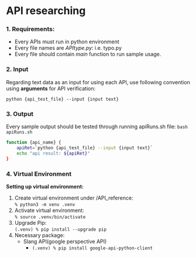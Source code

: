 # API researching

### 1. Requirements:
- Every APIs must run in python environment
- Every file names are _APItype.py_: i.e. typo.py
- Every file should contain _main_ function to run sample usage.

### 2. Input
Regarding text data as an input for using each API, use following convention using **arguments** for API verification:  
``` shell
python {api_test_file} --input {input text}
```

### 3. Output
Every sample output should be tested through running apiRuns.sh file: `bash apiRuns.sh`
``` bash
function {api_name} {
    apiRet=`python {api_test_file} --input {input text}`
    echo "api result: ${apiRet}"
}
```

### 4. Virtual Environment
__Setting up virtual environment:__
1. Create virtual environment under /API_reference:  
`% python3 -m venv .venv`  
2. Activate virtual environment:  
`% source .venv/bin/activate`
3. Upgrade Pip:  
`(.venv) % pip install --upgrade pip`
4. Necessary package:  
    - Slang API(google perspective API)
        - `(.venv) % pip install google-api-python-client`
<!-- `(.venv) % pip install py-hanspell` -->
<!-- TODO: update package installation commend here -->
